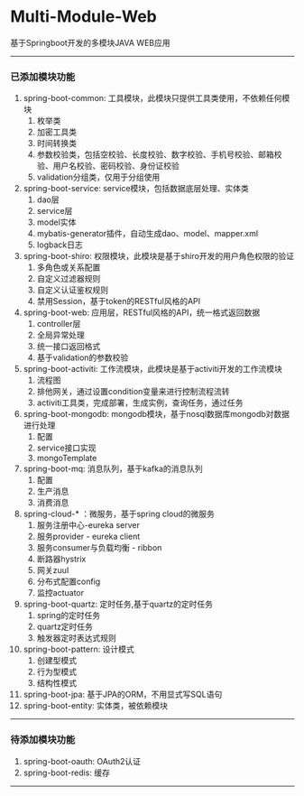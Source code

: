 # **Multi-Module-Web**
基于Springboot开发的多模块JAVA WEB应用

---
### 已添加模块功能
1. spring-boot-common: 工具模块，此模块只提供工具类使用，不依赖任何模块
    1. 枚举类
    2. 加密工具类
    3. 时间转换类
    4. 参数校验类，包括空校验、长度校验、数字校验、手机号校验、邮箱校验、用户名校验、密码校验、身份证校验
    5. validation分组类，仅用于分组使用
2. spring-boot-service: service模块，包括数据底层处理、实体类
    1. dao层
    2. service层
    3. model实体
    4. mybatis-generator插件，自动生成dao、model、mapper.xml
    5. logback日志
3. spring-boot-shiro: 权限模块，此模块是基于shiro开发的用户角色权限的验证
    1. 多角色或关系配置
    2. 自定义过滤器规则
    3. 自定义认证鉴权规则
    4. 禁用Session，基于token的RESTful风格的API
4. spring-boot-web: 应用层，RESTful风格的API，统一格式返回数据
    1. controller层
    2. 全局异常处理
    3. 统一接口返回格式
    4. 基于validation的参数校验
5. spring-boot-activiti: 工作流模块，此模块是基于activiti开发的工作流模块
    1. 流程图
    2. 排他网关，通过设置condition变量来进行控制流程流转
    3. activiti工具类，完成部署，生成实例，查询任务，通过任务
6. spring-boot-mongodb: mongodb模块，基于nosql数据库mongodb对数据进行处理
    1. 配置
    2. service接口实现
    3. mongoTemplate
7. spring-boot-mq: 消息队列，基于kafka的消息队列
    1. 配置
    2. 生产消息
    3. 消费消息
8. spring-cloud-* ：微服务，基于spring cloud的微服务
    1. 服务注册中心-eureka server
    2. 服务provider - eureka client
    3. 服务consumer与负载均衡 - ribbon
    4. 断路器hystrix
    5. 网关zuul
    6. 分布式配置config
    7. 监控actuator
9. spring-boot-quartz: 定时任务,基于quartz的定时任务
    1. spring的定时任务
    2. quartz定时任务
    3. 触发器定时表达式规则
10. spring-boot-pattern: 设计模式
    1. 创建型模式
    2. 行为型模式
    3. 结构性模式
11. spring-boot-jpa: 基于JPA的ORM，不用显式写SQL语句
12. spring-boot-entity: 实体类，被依赖模块
---
### 待添加模块功能

1. spring-boot-oauth: OAuth2认证
2. spring-boot-redis: 缓存

---
